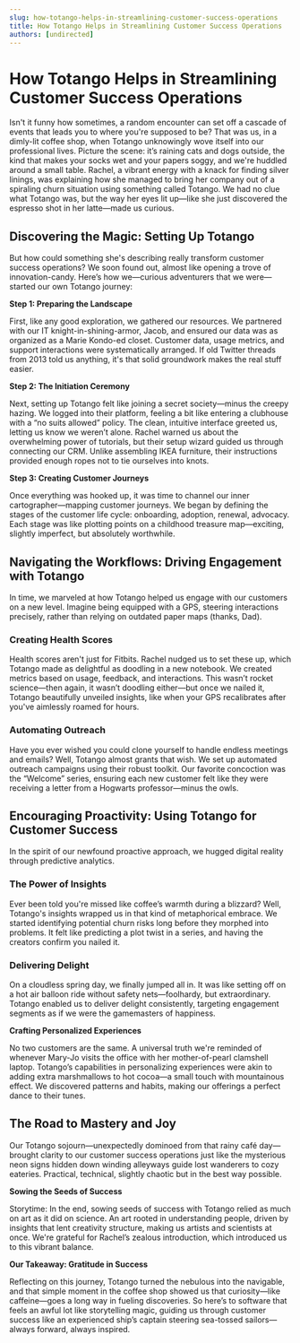 ```yaml
---
slug: how-totango-helps-in-streamlining-customer-success-operations
title: How Totango Helps in Streamlining Customer Success Operations
authors: [undirected]
---
```



# How Totango Helps in Streamlining Customer Success Operations

Isn't it funny how sometimes, a random encounter can set off a cascade of events that leads you to where you're supposed to be? That was us, in a dimly-lit coffee shop, when Totango unknowingly wove itself into our professional lives. Picture the scene: it’s raining cats and dogs outside, the kind that makes your socks wet and your papers soggy, and we're huddled around a small table. Rachel, a vibrant energy with a knack for finding silver linings, was explaining how she managed to bring her company out of a spiraling churn situation using something called Totango. We had no clue what Totango was, but the way her eyes lit up—like she just discovered the espresso shot in her latte—made us curious.

## Discovering the Magic: Setting Up Totango

But how could something she's describing really transform customer success operations? We soon found out, almost like opening a trove of innovation-candy. Here’s how we—curious adventurers that we were—started our own Totango journey:

**Step 1: Preparing the Landscape**

First, like any good exploration, we gathered our resources. We partnered with our IT knight-in-shining-armor, Jacob, and ensured our data was as organized as a Marie Kondo-ed closet. Customer data, usage metrics, and support interactions were systematically arranged. If old Twitter threads from 2013 told us anything, it's that solid groundwork makes the real stuff easier.

**Step 2: The Initiation Ceremony**

Next, setting up Totango felt like joining a secret society—minus the creepy hazing. We logged into their platform, feeling a bit like entering a clubhouse with a “no suits allowed” policy. The clean, intuitive interface greeted us, letting us know we weren’t alone. Rachel warned us about the overwhelming power of tutorials, but their setup wizard guided us through connecting our CRM. Unlike assembling IKEA furniture, their instructions provided enough ropes not to tie ourselves into knots.

**Step 3: Creating Customer Journeys**

Once everything was hooked up, it was time to channel our inner cartographer—mapping customer journeys. We began by defining the stages of the customer life cycle: onboarding, adoption, renewal, advocacy. Each stage was like plotting points on a childhood treasure map—exciting, slightly imperfect, but absolutely worthwhile.

## Navigating the Workflows: Driving Engagement with Totango

In time, we marveled at how Totango helped us engage with our customers on a new level. Imagine being equipped with a GPS, steering interactions precisely, rather than relying on outdated paper maps (thanks, Dad).

### Creating Health Scores

Health scores aren't just for Fitbits. Rachel nudged us to set these up, which Totango made as delightful as doodling in a new notebook. We created metrics based on usage, feedback, and interactions. This wasn’t rocket science—then again, it wasn’t doodling either—but once we nailed it, Totango beautifully unveiled insights, like when your GPS recalibrates after you've aimlessly roamed for hours.

### Automating Outreach

Have you ever wished you could clone yourself to handle endless meetings and emails? Well, Totango almost grants that wish. We set up automated outreach campaigns using their robust toolkit. Our favorite concoction was the “Welcome” series, ensuring each new customer felt like they were receiving a letter from a Hogwarts professor—minus the owls.

## Encouraging Proactivity: Using Totango for Customer Success

In the spirit of our newfound proactive approach, we hugged digital reality through predictive analytics.

### The Power of Insights

Ever been told you're missed like coffee’s warmth during a blizzard? Well, Totango's insights wrapped us in that kind of metaphorical embrace. We started identifying potential churn risks long before they morphed into problems. It felt like predicting a plot twist in a series, and having the creators confirm you nailed it.

### Delivering Delight

On a cloudless spring day, we finally jumped all in. It was like setting off on a hot air balloon ride without safety nets—foolhardy, but extraordinary. Totango enabled us to deliver delight consistently, targeting engagement segments as if we were the gamemasters of happiness.

**Crafting Personalized Experiences**

No two customers are the same. A universal truth we're reminded of whenever Mary-Jo visits the office with her mother-of-pearl clamshell laptop. Totango’s capabilities in personalizing experiences were akin to adding extra marshmallows to hot cocoa—a small touch with mountainous effect. We discovered patterns and habits, making our offerings a perfect dance to their tunes.

## The Road to Mastery and Joy

Our Totango sojourn—unexpectedly dominoed from that rainy café day—brought clarity to our customer success operations just like the mysterious neon signs hidden down winding alleyways guide lost wanderers to cozy eateries. Practical, technical, slightly chaotic but in the best way possible.

**Sowing the Seeds of Success**

Storytime: In the end, sowing seeds of success with Totango relied as much on art as it did on science. An art rooted in understanding people, driven by insights that lent creativity structure, making us artists and scientists at once. We're grateful for Rachel’s zealous introduction, which introduced us to this vibrant balance.

**Our Takeaway: Gratitude in Success**

Reflecting on this journey, Totango turned the nebulous into the navigable, and that simple moment in the coffee shop showed us that curiosity—like caffeine—goes a long way in fueling discoveries. So here’s to software that feels an awful lot like storytelling magic, guiding us through customer success like an experienced ship’s captain steering sea-tossed sailors— always forward, always inspired.